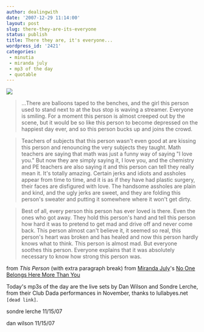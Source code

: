 ```yaml
---
author: dealingwith
date: '2007-12-29 11:14:00'
layout: post
slug: there-they-are-its-everyone
status: publish
title: There they are, it's everyone...
wordpress_id: '2421'
categories:
 - minutia
 - miranda july
 - mp3 of the day
 - quotable
---
```


![][1]

> ...There are balloons taped to the benches, and the girl this person used to
stand next to at the bus stop is waving a streamer. Everyone is smiling. For a
moment this person is almost creeped out by the scene, but it would be so like
this person to become depressed on the happiest day ever, and so this person
bucks up and joins the crowd.

>Teachers of subjects that this person wasn't even good at are kissing this
person and renouncing the very subjects they taught. Math teachers are saying
that math was just a funny way of saying "I love you." But now they are simply
saying it, I love you, and the chemistry and PE teachers are also saying it
and this person can tell they really mean it. It's totally amazing. Certain
jerks and idiots and assholes appear from time to time, and it is as if they
have had plastic surgery, their faces are disfigured with love. The handsome
assholes are plain and kind, and the ugly jerks are sweet, and they are
folding this person's sweater and putting it somewhere where it won't get
dirty.

>Best of all, every person this person has ever loved is there. Even the ones
who got away. They hold this person's hand and tell this person how hard it
was to pretend to get mad and drive off and never come back. This person
almost can't believe it, it seemed so real, this person's heart was broken and
has healed and now this person hardly knows what to think. This person is
almost mad. But everyone soothes this person. Everyone explains that it was
absolutely necessary to know how strong this person was.

from _This Person_ (with extra paragraph break) from [Miranda July][3]'s
[No One Belongs Here More Than You][4]

Today's mp3s of the day are the live sets by Dan Wilson and Sondre Lerche,
from their Club Dada performances in November, thanks to lullabyes.net `[dead link]`.

sondre lerche 11/15/07

dan wilson 11/15/07

   [1]: http://ecx.images-amazon.com/images/I/41CyQk56M6L._AA240_.jpg

   [3]: http://en.wikipedia.org/wiki/Miranda_July

   [4]: http://www.amazon.com/One-Belongs-Here-More-Than/dp/0743299396/ref=pd_bbs_sr_1?ie=UTF8&s=books&qid=1198947861&sr=8-1
